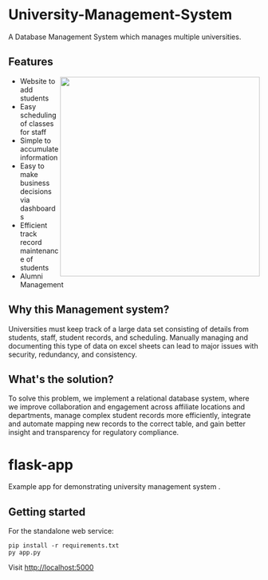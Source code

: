# University-Management-System
A Database Management System which manages multiple universities.

## Features

<img align="right" width="400" height="auto" src="https://github.com/harshitparikh1/University-Management-System/blob/main/public/images/university.gif">

- Website to add students
- Easy scheduling of classes for staff
- Simple to accumulate information
- Easy to make business decisions via dashboards
- Efficient track record maintenance of students
- Alumni Management

## Why this Management system?

Universities must keep track of a large data set consisting of details from students, staff, student records, and scheduling. 
Manually managing and documenting this type of data on excel sheets can lead to major issues with security, redundancy, and consistency. 

## What's the solution?

To solve this problem, we implement a relational database system, where we improve collaboration and engagement across affiliate locations and departments, manage complex student records more efficiently, integrate and automate mapping new records to the correct table, and gain better insight and transparency for regulatory compliance.

# flask-app

Example app for demonstrating university management system .

## Getting started

For the standalone web service:

```shell
pip install -r requirements.txt
py app.py
```

Visit [http://localhost:5000](http://localhost:5000)


